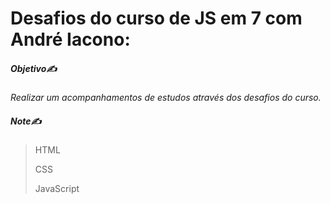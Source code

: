 # Desafios do curso de JS em 7 com André Iacono:

##### Objetivo:writing_hand:

_Realizar um acompanhamentos de estudos através dos desafios do curso._

##### Note:writing_hand:

> HTML
>
> CSS
>
> JavaScript